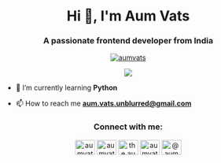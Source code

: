 <h1 align="center">Hi 👋, I'm Aum Vats</h1>
<h3 align="center">A passionate frontend developer from India</h3>
<p align="center"> <a href="https://twitter.com/aumvats" target="blank"><img src="https://img.shields.io/twitter/follow/aumvats?logo=twitter&style=for-the-badge" alt="aumvats" /></a> </p>
<p align="center"> <a href="ttps://peerlist.io/aumvats"><img src="https://github-readme-badge.peerlist.io/api/aumvats"></a></p>

- 🌱 I’m currently learning **Python**

- 📫 How to reach me **aum.vats.unblurred@gmail.com**

<h3 align="center">Connect with me:</h3>
<p align="center">
<a href="https://twitter.com/aumvats" target="blank"><img align="center" src="https://raw.githubusercontent.com/rahuldkjain/github-profile-readme-generator/master/src/images/icons/Social/twitter.svg" alt="aumvats" height="30" width="40" /></a>
<a href="https://linkedin.com/in/aumvats" target="blank"><img align="center" src="https://raw.githubusercontent.com/rahuldkjain/github-profile-readme-generator/master/src/images/icons/Social/linked-in-alt.svg" alt="aumvats" height="30" width="40" /></a>
<a href="https://fb.com/the.aumvats" target="blank"><img align="center" src="https://raw.githubusercontent.com/rahuldkjain/github-profile-readme-generator/master/src/images/icons/Social/facebook.svg" alt="the.aumvats" height="30" width="40" /></a>
<a href="https://instagram.com/aumvats" target="blank"><img align="center" src="https://raw.githubusercontent.com/rahuldkjain/github-profile-readme-generator/master/src/images/icons/Social/instagram.svg" alt="aumvats" height="30" width="40" /></a>
<a href="https://medium.com/@aumvats" target="blank"><img align="center" src="https://raw.githubusercontent.com/rahuldkjain/github-profile-readme-generator/master/src/images/icons/Social/medium.svg" alt="@aumvats" height="30" width="40" /></a>
</p>

